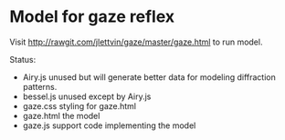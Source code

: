# Model for gaze reflex

Visit http://rawgit.com/jlettvin/gaze/master/gaze.html to run model.

Status:

* Airy.js unused but will generate better data for modeling diffraction patterns.
* bessel.js unused except by Airy.js
* gaze.css styling for gaze.html
* gaze.html the model
* gaze.js support code implementing the model
